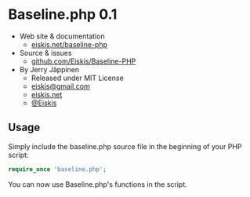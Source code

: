 
# Baseline.php 0.1

- Web site & documentation
	- [eiskis.net/baseline-php](http://www.eiskis.net/baseline-php/)
- Source & issues
	- [github.com/Eiskis/Baseline-PHP](https://github.com/Eiskis/Baseline-PHP)
- By Jerry Jäppinen
	- Released under MIT License
	- [eiskis@gmail.com](mailto:eiskis@gmail.com)
	- [eiskis.net](http://eiskis.net/)
	- [@Eiskis](https://twitter.com/Eiskis)



## Usage

Simply include the baseline.php source file in the beginning of your PHP script:

```php
require_once 'baseline.php';
```

You can now use Baseline.php's functions in the script.
